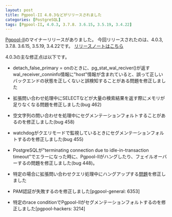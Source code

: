 ```yaml
---
layout: post
title: Pgpool-II 4.0.3などがリリースされました
categories: [PostgreSQL]
tags: [Pgpool-II, 4.0.3, 3.7.8. 3.6.15, 3.5.19, 3.4.22]
---
```


 [Pgpool-II](https://pgpool.net)のマイナーリリースがありました。
今回リリースされたのは、4.0.3, 3.7.8. 3.6.15, 3.5.19, 3.4.22です。
[リリースノートはこちら](http://www.pgpool.net/docs/latest/ja/html/release.html)

4.0.3の主な修正点は以下です。

- detach_false_primary = onのときに、pg_stat_wal_reciver()が返すwal_receiver_conninfo情報に"host"情報が含まれていると、誤って正しいバックエンドの状態を正しくないと誤検知することがある問題を修正しました

- 拡張問い合わせ処理中にSELECTなどが大量の検索結果を返す際にメモリが足りなくなる問題を修正しました(bug 462)

- 空文字列の問い合わせを処理中にセグメンテーションフォルトすることがあるのを修正しました(bug 458)

- watchdogがクエリモードで監視しているときにセグメンテーションフォルトするのを修正しました(bug 455)

- PostgreSQLが"terminating connection due to idle-in-transaction timeout"でエラーになった時に、Pgpool-IIがハングしたり、フェイルオーバーするの問題を修正しました(bug 448)。

- 特定の場合に拡張問い合わせクエリ処理中にハングアップする[問題](https://www.pgpool.net/pipermail/pgpool-hackers/2018-December/003164.html)を修正しました

- PAM認証が失敗するのを修正しました[pgpool-general: 6353]

- 特定のrace conditionでPgpool-IIがセグメンテーションフォルトするのを修正しました[pgpool-hackers: 3214]
